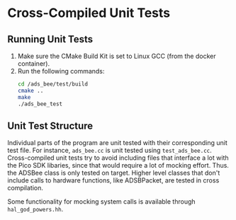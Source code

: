 # Cross-Compiled Unit Tests

## Running Unit Tests
1. Make sure the CMake Build Kit is set to Linux GCC (from the docker container).
2. Run the following commands:
    ```bash
    cd /ads_bee/test/build
    cmake ..
    make
    ./ads_bee_test
    ```

## Unit Test Structure
Individual parts of the program are unit tested with their corresponding unit test file. For instance, `ads_bee.cc` is unit tested using `test_ads_bee.cc`. Cross-compiled unit tests try to avoid including files that interface a lot with the Pico SDK libaries, since that would require a lot of mocking effort. Thus. the ADSBee class is only tested on target. Higher level classes that don't include calls to hardware functions, like ADSBPacket, are tested in cross compilation.

Some functionality for mocking system calls is available through `hal_god_powers.hh`.